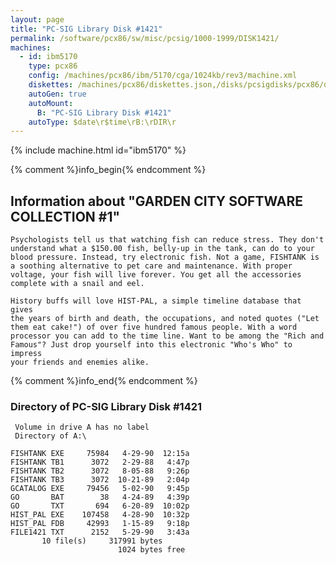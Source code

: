 ```yaml
---
layout: page
title: "PC-SIG Library Disk #1421"
permalink: /software/pcx86/sw/misc/pcsig/1000-1999/DISK1421/
machines:
  - id: ibm5170
    type: pcx86
    config: /machines/pcx86/ibm/5170/cga/1024kb/rev3/machine.xml
    diskettes: /machines/pcx86/diskettes.json,/disks/pcsigdisks/pcx86/diskettes.json
    autoGen: true
    autoMount:
      B: "PC-SIG Library Disk #1421"
    autoType: $date\r$time\rB:\rDIR\r
---
```


{% include machine.html id="ibm5170" %}

{% comment %}info_begin{% endcomment %}

## Information about "GARDEN CITY SOFTWARE COLLECTION #1"

    Psychologists tell us that watching fish can reduce stress. They don't
    understand what a $150.00 fish, belly-up in the tank, can do to your
    blood pressure. Instead, try electronic fish. Not a game, FISHTANK is
    a soothing alternative to pet care and maintenance. With proper
    voltage, your fish will live forever. You get all the accessories
    complete with a snail and eel.
    
    History buffs will love HIST-PAL, a simple timeline database that gives
    the years of birth and death, the occupations, and noted quotes ("Let
    them eat cake!") of over five hundred famous people. With a word
    processor you can add to the time line. Want to be among the "Rich and
    Famous"? Just drop yourself into this electronic "Who's Who" to impress
    your friends and enemies alike.
{% comment %}info_end{% endcomment %}


### Directory of PC-SIG Library Disk #1421

     Volume in drive A has no label
     Directory of A:\

    FISHTANK EXE     75984   4-29-90  12:15a
    FISHTANK TB1      3072   2-29-88   4:47p
    FISHTANK TB2      3072   8-05-88   9:26p
    FISHTANK TB3      3072  10-21-89   2:04p
    GCATALOG EXE     79456   5-02-90   9:45p
    GO       BAT        38   4-24-89   4:39p
    GO       TXT       694   6-20-89  10:02p
    HIST_PAL EXE    107458   4-28-90  10:32p
    HIST_PAL FDB     42993   1-15-89   9:18p
    FILE1421 TXT      2152   5-29-90   3:43a
           10 file(s)     317991 bytes
                            1024 bytes free
